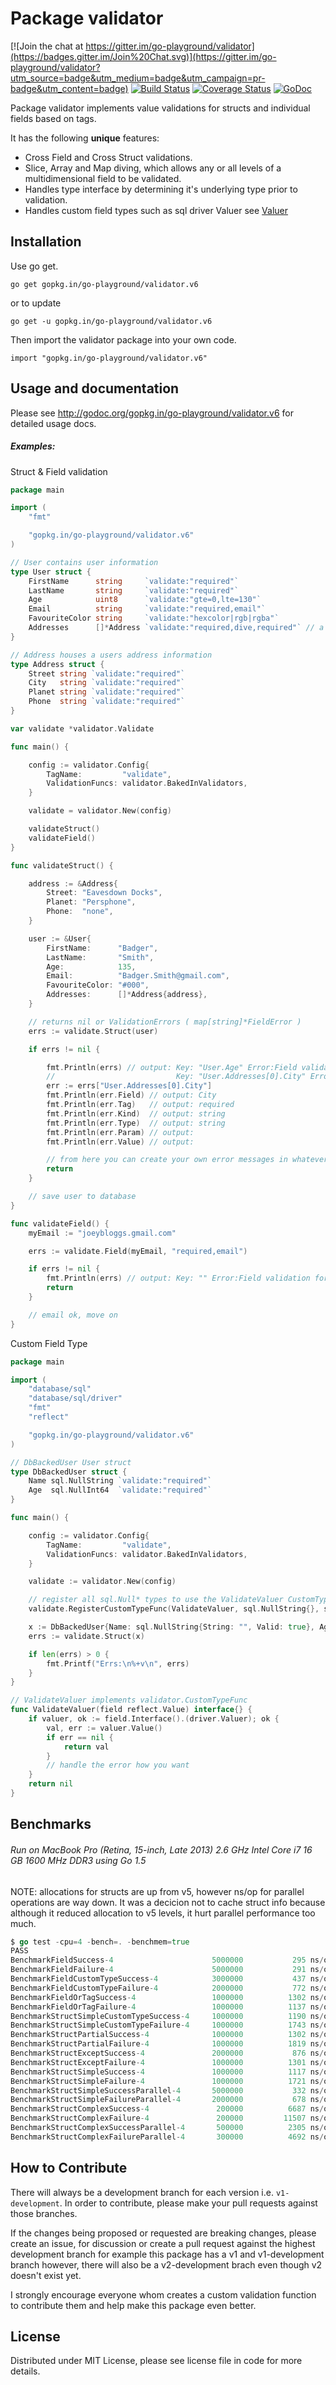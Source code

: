 Package validator
================

[![Join the chat at https://gitter.im/go-playground/validator](https://badges.gitter.im/Join%20Chat.svg)](https://gitter.im/go-playground/validator?utm_source=badge&utm_medium=badge&utm_campaign=pr-badge&utm_content=badge)
[![Build Status](https://semaphoreci.com/api/v1/projects/ec20115f-ef1b-4c7d-9393-cc76aba74eb4/487383/badge.svg)](https://semaphoreci.com/joeybloggs/validator)
[![Coverage Status](https://coveralls.io/repos/go-playground/validator/badge.svg?branch=v6)](https://coveralls.io/r/go-playground/validator?branch=v6)
[![GoDoc](https://godoc.org/gopkg.in/go-playground/validator.v6?status.svg)](https://godoc.org/gopkg.in/go-playground/validator.v6)

Package validator implements value validations for structs and individual fields based on tags.

It has the following **unique** features:

-   Cross Field and Cross Struct validations.  
-   Slice, Array and Map diving, which allows any or all levels of a multidimensional field to be validated.  
-   Handles type interface by determining it's underlying type prior to validation.
-   Handles custom field types such as sql driver Valuer see [Valuer](https://golang.org/src/database/sql/driver/types.go?s=1210:1293#L29)

Installation
------------

Use go get.

	go get gopkg.in/go-playground/validator.v6

or to update

	go get -u gopkg.in/go-playground/validator.v6

Then import the validator package into your own code.

	import "gopkg.in/go-playground/validator.v6"

Usage and documentation
------

Please see http://godoc.org/gopkg.in/go-playground/validator.v6 for detailed usage docs.

##### Examples:

Struct & Field validation
```go
package main

import (
	"fmt"

	"gopkg.in/go-playground/validator.v6"
)

// User contains user information
type User struct {
	FirstName      string     `validate:"required"`
	LastName       string     `validate:"required"`
	Age            uint8      `validate:"gte=0,lte=130"`
	Email          string     `validate:"required,email"`
	FavouriteColor string     `validate:"hexcolor|rgb|rgba"`
	Addresses      []*Address `validate:"required,dive,required"` // a person can have a home and cottage...
}

// Address houses a users address information
type Address struct {
	Street string `validate:"required"`
	City   string `validate:"required"`
	Planet string `validate:"required"`
	Phone  string `validate:"required"`
}

var validate *validator.Validate

func main() {

	config := validator.Config{
		TagName:         "validate",
		ValidationFuncs: validator.BakedInValidators,
	}

	validate = validator.New(config)

	validateStruct()
	validateField()
}

func validateStruct() {

	address := &Address{
		Street: "Eavesdown Docks",
		Planet: "Persphone",
		Phone:  "none",
	}

	user := &User{
		FirstName:      "Badger",
		LastName:       "Smith",
		Age:            135,
		Email:          "Badger.Smith@gmail.com",
		FavouriteColor: "#000",
		Addresses:      []*Address{address},
	}

	// returns nil or ValidationErrors ( map[string]*FieldError )
	errs := validate.Struct(user)

	if errs != nil {

		fmt.Println(errs) // output: Key: "User.Age" Error:Field validation for "Age" failed on the "lte" tag
		//	                         Key: "User.Addresses[0].City" Error:Field validation for "City" failed on the "required" tag
		err := errs["User.Addresses[0].City"]
		fmt.Println(err.Field) // output: City
		fmt.Println(err.Tag)   // output: required
		fmt.Println(err.Kind)  // output: string
		fmt.Println(err.Type)  // output: string
		fmt.Println(err.Param) // output:
		fmt.Println(err.Value) // output:

		// from here you can create your own error messages in whatever language you wish
		return
	}

	// save user to database
}

func validateField() {
	myEmail := "joeybloggs.gmail.com"

	errs := validate.Field(myEmail, "required,email")

	if errs != nil {
		fmt.Println(errs) // output: Key: "" Error:Field validation for "" failed on the "email" tag
		return
	}

	// email ok, move on
}
```

Custom Field Type
```go
package main

import (
	"database/sql"
	"database/sql/driver"
	"fmt"
	"reflect"

	"gopkg.in/go-playground/validator.v6"
)

// DbBackedUser User struct
type DbBackedUser struct {
	Name sql.NullString `validate:"required"`
	Age  sql.NullInt64  `validate:"required"`
}

func main() {

	config := validator.Config{
		TagName:         "validate",
		ValidationFuncs: validator.BakedInValidators,
	}

	validate := validator.New(config)

	// register all sql.Null* types to use the ValidateValuer CustomTypeFunc
	validate.RegisterCustomTypeFunc(ValidateValuer, sql.NullString{}, sql.NullInt64{}, sql.NullBool{}, sql.NullFloat64{})

	x := DbBackedUser{Name: sql.NullString{String: "", Valid: true}, Age: sql.NullInt64{Int64: 0, Valid: false}}
	errs := validate.Struct(x)

	if len(errs) > 0 {
		fmt.Printf("Errs:\n%+v\n", errs)
	}
}

// ValidateValuer implements validator.CustomTypeFunc
func ValidateValuer(field reflect.Value) interface{} {
	if valuer, ok := field.Interface().(driver.Valuer); ok {
		val, err := valuer.Value()
		if err == nil {
			return val
		}
		// handle the error how you want
	}
	return nil
}
```

Benchmarks
------
###### Run on MacBook Pro (Retina, 15-inch, Late 2013) 2.6 GHz Intel Core i7 16 GB 1600 MHz DDR3 using Go 1.5
NOTE: allocations for structs are up from v5, however ns/op for parallel operations are way down.
It was a decicion not to cache struct info because although it reduced allocation to v5 levels, it
hurt parallel performance too much.
```go
$ go test -cpu=4 -bench=. -benchmem=true
PASS
BenchmarkFieldSuccess-4                 	 5000000	       295 ns/op	      16 B/op	       1 allocs/op
BenchmarkFieldFailure-4                 	 5000000	       291 ns/op	      16 B/op	       1 allocs/op
BenchmarkFieldCustomTypeSuccess-4       	 3000000	       437 ns/op	      32 B/op	       2 allocs/op
BenchmarkFieldCustomTypeFailure-4       	 2000000	       772 ns/op	     416 B/op	       6 allocs/op
BenchmarkFieldOrTagSuccess-4            	 1000000	      1302 ns/op	      32 B/op	       2 allocs/op
BenchmarkFieldOrTagFailure-4            	 1000000	      1137 ns/op	     400 B/op	       6 allocs/op
BenchmarkStructSimpleCustomTypeSuccess-4	 1000000	      1190 ns/op	      80 B/op	       5 allocs/op
BenchmarkStructSimpleCustomTypeFailure-4	 1000000	      1743 ns/op	     608 B/op	      13 allocs/op
BenchmarkStructPartialSuccess-4         	 1000000	      1302 ns/op	     400 B/op	      11 allocs/op
BenchmarkStructPartialFailure-4         	 1000000	      1819 ns/op	     784 B/op	      16 allocs/op
BenchmarkStructExceptSuccess-4          	 2000000	       876 ns/op	     368 B/op	       9 allocs/op
BenchmarkStructExceptFailure-4          	 1000000	      1301 ns/op	     400 B/op	      11 allocs/op
BenchmarkStructSimpleSuccess-4          	 1000000	      1117 ns/op	      48 B/op	       3 allocs/op
BenchmarkStructSimpleFailure-4          	 1000000	      1721 ns/op	     560 B/op	      11 allocs/op
BenchmarkStructSimpleSuccessParallel-4  	 5000000	       332 ns/op	      48 B/op	       3 allocs/op
BenchmarkStructSimpleFailureParallel-4  	 2000000	       678 ns/op	     560 B/op	      11 allocs/op
BenchmarkStructComplexSuccess-4         	  200000	      6687 ns/op	     432 B/op	      27 allocs/op
BenchmarkStructComplexFailure-4         	  200000	     11507 ns/op	    2919 B/op	      69 allocs/op
BenchmarkStructComplexSuccessParallel-4 	  500000	      2305 ns/op	     432 B/op	      27 allocs/op
BenchmarkStructComplexFailureParallel-4 	  300000	      4692 ns/op	    2920 B/op	      69 allocs/op
```

How to Contribute
------

There will always be a development branch for each version i.e. `v1-development`. In order to contribute, 
please make your pull requests against those branches.

If the changes being proposed or requested are breaking changes, please create an issue, for discussion 
or create a pull request against the highest development branch for example this package has a 
v1 and v1-development branch however, there will also be a v2-development brach even though v2 doesn't exist yet.

I strongly encourage everyone whom creates a custom validation function to contribute them and
help make this package even better.

License
------
Distributed under MIT License, please see license file in code for more details.
